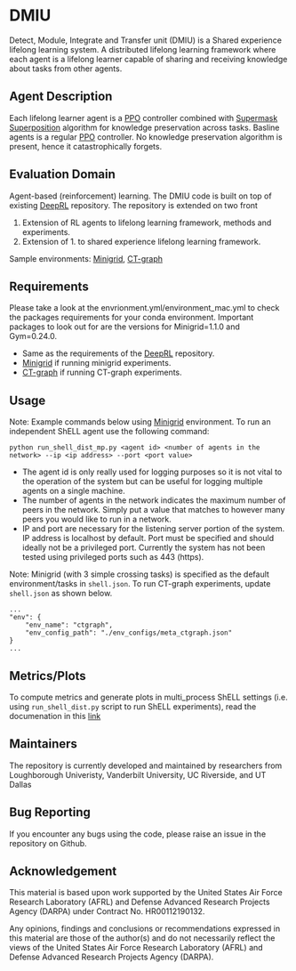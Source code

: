 # DMIU
Detect, Module, Integrate and Transfer unit (DMIU) is a Shared experience lifelong learning system.
A distributed lifelong learning framework where each agent is a lifelong learner capable of sharing and receiving knowledge about tasks from other agents.

## Agent Description
Each lifelong learner agent is a [PPO](https://arxiv.org/abs/1707.06347) controller combined with [Supermask Superposition](https://arxiv.org/abs/2006.14769) algorithm for knowledge preservation across tasks.
Basline agents is a regular [PPO](https://arxiv.org/abs/1707.06347) controller. No knowledge preservation algorithm is present, hence it catastrophically forgets.

## Evaluation Domain
Agent-based (reinforcement) learning. The DMIU code is built on top of existing [DeepRL](https://github.com/ShangtongZhang/DeepRL) repository. The repository is extended on two front
1. Extension of RL agents to lifelong learning framework, methods and experiments.
2. Extension of 1. to shared experience lifelong learning framework.

Sample environments: [Minigrid](https://github.com/Farama-Foundation/gym-minigrid), [CT-graph](https://github.com/soltoggio/CT-graph)

## Requirements
Please take a look at the envrionment.yml/environment_mac.yml to check the packages requirements for your conda environment. Important packages to look out for are the versions for Minigrid=1.1.0 and Gym=0.24.0.

- Same as the requirements of the [DeepRL](https://github.com/ShangtongZhang/DeepRL) repository.
- [Minigrid](https://github.com/Farama-Foundation/gym-minigrid) if running minigrid experiments.
- [CT-graph](https://github.com/soltoggio/CT-graph) if running CT-graph experiments.

## Usage
Note: Example commands below using [Minigrid](https://github.com/Farama-Foundation/gym-minigrid) environment.
To run an independent ShELL agent use the following command:
```
python run_shell_dist_mp.py <agent id> <number of agents in the network> --ip <ip address> --port <port value>
```
- The agent id is only really used for logging purposes so it is not vital to the operation of the system but can be useful for logging multiple agents on a single machine.
- The number of agents in the network indicates the maximum number of peers in the network. Simply put a value that matches to however many peers you would like to run in a network.
- IP and port are necessary for the listening server portion of the system. IP address is localhost by default. Port must be specified and should ideally not be a privileged port. Currently the system has not been tested using privileged ports such as 443 (https).

Note: Minigrid (with 3 simple crossing tasks) is specified as the default environment/tasks in `shell.json`. To run CT-graph experiments, update `shell.json` as shown below.
```
...
"env": {
    "env_name": "ctgraph",
    "env_config_path": "./env_configs/meta_ctgraph.json"
}
...
```

## Metrics/Plots
To compute metrics and generate plots in multi_process ShELL settings (i.e. using `run_shell_dist.py` script to run ShELL experiments), read the documenation in this [link](README_plots.md)

## Maintainers
The repository is currently developed and maintained by researchers from Loughborough Univeristy, Vanderbilt University, UC Riverside, and UT Dallas

## Bug Reporting
If you encounter any bugs using the code, please raise an issue in the repository on Github.

## Acknowledgement
This material is based upon work supported by the United States Air Force Research Laboratory (AFRL) and Defense Advanced Research Projects Agency (DARPA) under Contract No. HR00112190132.

Any opinions, findings and conclusions or recommendations expressed in this material are those of the author(s) and do not necessarily reflect the views of the United States Air Force Research Laboratory (AFRL) and Defense Advanced Research Projects Agency (DARPA).
